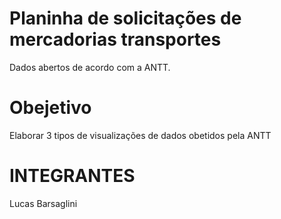 # Planinha de solicitações de mercadorias transportes
Dados abertos de acordo com a ANTT.

# Obejetivo

Elaborar 3 tipos de visualizações de dados obetidos pela ANTT

# INTEGRANTES 
Lucas Barsaglini
